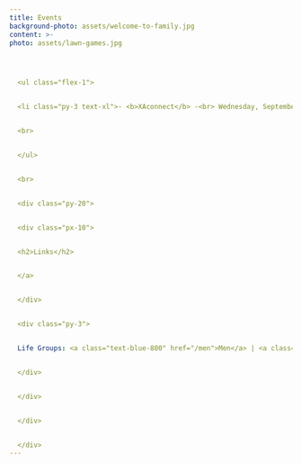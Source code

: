 ```yaml
---
title: Events
background-photo: assets/welcome-to-family.jpg
content: >-
photo: assets/lawn-games.jpg




  <ul class="flex-1">


  <li class="py-3 text-xl">- <b>XAconnect</b> -<br> Wednesday, September 1, 2021 @ 7 PM in Union <br>Send us a message via our <a href="/">GET CONNECTED</a> form or email us!


  <br>


  </ul>


  <br>


  <div class="py-20">


  <div class="px-10">


  <h2>Links</h2>


  </a>


  </div>


  <div class="py-3">


  Life Groups: <a class="text-blue-800" href="/men">Men</a> | <a class="text-blue-800" href="/women">Women</a>


  </div>


  </div>


  </div>


  </div>
---
```

